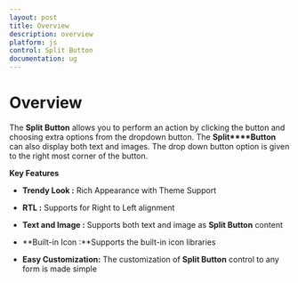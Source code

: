 ```yaml
---
layout: post
title: Overview
description: overview
platform: js
control: Split Button
documentation: ug
---
```


# Overview

The **Split Button** allows you to perform an action by clicking the button and choosing extra options from the dropdown button. The **Split****Button** can also display both text and images. The drop down button option is given to the right most corner of the button.

**Key Features**

* **Trendy Look :** Rich Appearance with Theme Support

* **RTL :** Supports for Right to Left alignment

* **Text and Image :** Supports both text and image as **Split Button** content

* **Built-in Icon :**Supports the built-in icon libraries

* **Easy Customization:** The customization of **Split Button** control to any form is made simple


